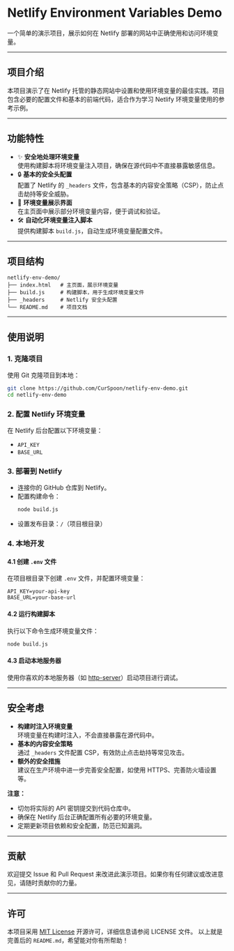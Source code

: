 # Netlify Environment Variables Demo

一个简单的演示项目，展示如何在 Netlify 部署的网站中正确使用和访问环境变量。

---

## 项目介绍

本项目演示了在 Netlify 托管的静态网站中设置和使用环境变量的最佳实践。项目包含必要的配置文件和基本的前端代码，适合作为学习 Netlify 环境变量使用的参考示例。

---

## 功能特性

- ✨ **安全地处理环境变量**  
  使用构建脚本将环境变量注入项目，确保在源代码中不直接暴露敏感信息。
- 🔒 **基本的安全头配置**  
  配置了 Netlify 的 `_headers` 文件，包含基本的内容安全策略（CSP），防止点击劫持等安全威胁。
- 📝 **环境变量展示界面**  
  在主页面中展示部分环境变量内容，便于调试和验证。
- 🛠️ **自动化环境变量注入脚本**  
  提供构建脚本 `build.js`，自动生成环境变量配置文件。

---

## 项目结构

```plaintext
netlify-env-demo/
├── index.html   # 主页面，展示环境变量
├── build.js     # 构建脚本，用于生成环境变量文件
├── _headers     # Netlify 安全头配置
└── README.md    # 项目文档
```

---

## 使用说明

### 1. 克隆项目

使用 Git 克隆项目到本地：

```bash
git clone https://github.com/CurSpoon/netlify-env-demo.git
cd netlify-env-demo
```

### 2. 配置 Netlify 环境变量

在 Netlify 后台配置以下环境变量：

- `API_KEY`
- `BASE_URL`

### 3. 部署到 Netlify

- 连接你的 GitHub 仓库到 Netlify。
- 配置构建命令：  
  ```bash
  node build.js
  ```
- 设置发布目录：`/`（项目根目录）

### 4. 本地开发

#### 4.1 创建 `.env` 文件

在项目根目录下创建 `.env` 文件，并配置环境变量：

```env
API_KEY=your-api-key
BASE_URL=your-base-url
```

#### 4.2 运行构建脚本

执行以下命令生成环境变量文件：

```bash
node build.js
```

#### 4.3 启动本地服务器

使用你喜欢的本地服务器（如 [http-server](https://www.npmjs.com/package/http-server)）启动项目进行调试。

---

## 安全考虑

- **构建时注入环境变量**  
  环境变量在构建时注入，不会直接暴露在源代码中。
- **基本的内容安全策略**  
  通过 `_headers` 文件配置 CSP，有效防止点击劫持等常见攻击。
- **额外的安全措施**  
  建议在生产环境中进一步完善安全配置，如使用 HTTPS、完善防火墙设置等。

**注意：**  
- 切勿将实际的 API 密钥提交到代码仓库中。
- 确保在 Netlify 后台正确配置所有必要的环境变量。
- 定期更新项目依赖和安全配置，防范已知漏洞。

---

## 贡献

欢迎提交 Issue 和 Pull Request 来改进此演示项目。如果你有任何建议或改进意见，请随时贡献你的力量。

---

## 许可

本项目采用 [MIT License](LICENSE) 开源许可，详细信息请参阅 LICENSE 文件。
以上就是完善后的 `README.md`，希望能对你有所帮助！
